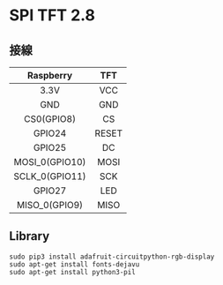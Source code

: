 # SPI TFT 2.8

## 接線


|   Raspberry    |  TFT  |
|:--------------:|:-----:|
|      3.3V      |  VCC  |
|      GND       |  GND  |
|   CS0(GPIO8)   |  CS   |
|     GPIO24     | RESET |
|     GPIO25     |  DC   |
| MOSI_0(GPIO10) | MOSI  |
| SCLK_0(GPIO11) |  SCK  |
|     GPIO27     |  LED  |
| MISO_0(GPIO9)  | MISO  |

## Library

```
sudo pip3 install adafruit-circuitpython-rgb-display
sudo apt-get install fonts-dejavu
sudo apt-get install python3-pil
```
